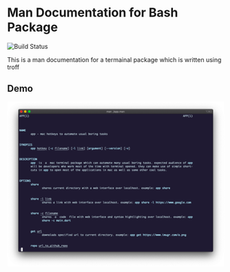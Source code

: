 # Man Documentation for Bash Package

![Build Status](https://travis-ci.org/joemccann/dillinger.svg?branch=master)

This is a man documentation for a termainal package which is written using troff

## Demo

![preview](./images/demo.png)